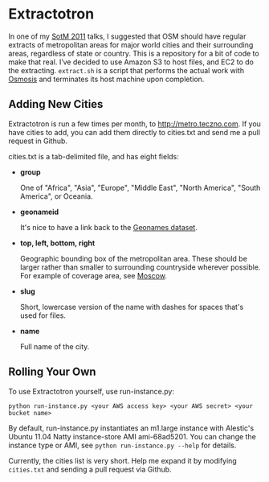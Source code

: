 Extractotron
============

In one of my [SotM 2011](http://stateofthemap.org) talks, I suggested that OSM
should have regular extracts of metropolitan areas for major world cities and
their surrounding areas, regardless of state or country. This is a repository
for a bit of code to make that real. I’ve decided to use Amazon S3 to host files,
and EC2 to do the extracting. ```extract.sh``` is a script that performs the
actual work with [Osmosis](http://wiki.openstreetmap.org/wiki/Osmosis) and
terminates its host machine upon completion.

Adding New Cities
-----------------

Extractotron is run a few times per month, to http://metro.teczno.com. If you have
cities to add, you can add them directly to cities.txt and send me a pull request
in Github.

cities.txt is a tab-delimited file, and has eight fields:

-   **group**

    One of "Africa", "Asia", "Europe", "Middle East", "North America", "South America", or Oceania.

-   **geonameid**

    It's nice to have a link back to the [Geonames dataset](http://geonames.org).

-   **top, left, bottom, right**

    Geographic bounding box of the metropolitan area. These should be larger rather
    than smaller to surrounding countryside wherever possible. For example of coverage
    area, see [Moscow](http://metro.teczno.com/previews/moscow.jpg).

-   **slug**

    Short, lowercase version of the name with dashes for spaces that's used for files.

-   **name**

    Full name of the city.

Rolling Your Own
----------------

To use Extractotron yourself, use run-instance.py:

    python run-instance.py <your AWS access key> <your AWS secret> <your bucket name>
    
By default, run-instance.py instantiates an m1.large instance with Alestic's
Ubuntu 11.04 Natty instance-store AMI ami-68ad5201. You can change the instance
type or AMI, see ```python run-instance.py --help``` for details.

Currently, the cities list is very short. Help me expand it by modifying
```cities.txt``` and sending a pull request via Github.